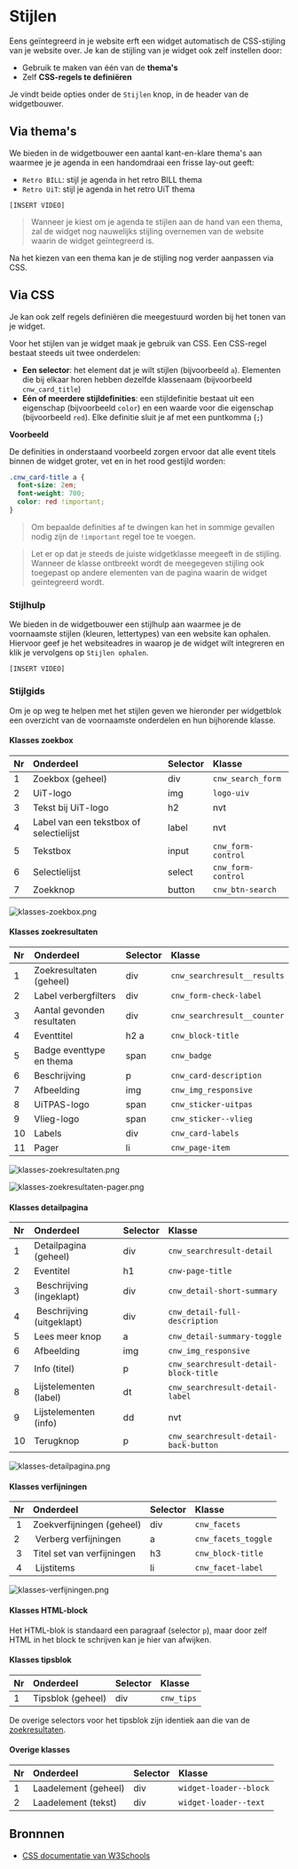 # Stijlen

Eens geïntegreerd in je website erft een widget automatisch de CSS-stijling van je website over. Je kan de stijling van je widget ook zelf instellen door:
* Gebruik te maken van één van de **thema's**
* Zelf **CSS-regels te definiëren** 

Je vindt beide opties onder de `Stijlen` knop, in de header van de widgetbouwer. 

## Via thema's

We bieden in de widgetbouwer een aantal kant-en-klare thema's aan waarmee je je agenda in een handomdraai een frisse lay-out geeft:
* `Retro BILL`: stijl je agenda in het retro BILL thema
* `Retro UiT`: stijl je agenda in het retro UiT thema

`[INSERT VIDEO]`

> Wanneer je kiest om je agenda te stijlen aan de hand van een thema, zal de widget nog nauwelijks stijling overnemen van de website waarin de widget geïntegreerd is.

Na het kiezen van een thema kan je de stijling nog verder aanpassen via CSS.

## Via CSS

Je kan ook zelf regels definiëren die meegestuurd worden bij het tonen van je widget.

Voor het stijlen van je widget maak je gebruik van CSS. Een CSS-regel bestaat steeds uit twee onderdelen:
* **Een selector**: het element dat je wilt stijlen (bijvoorbeeld `a`). Elementen die bij elkaar horen hebben dezelfde klassenaam (bijvoorbeeld `cnw_card_title`)
* **Eén of meerdere stijldefinities**: een stijldefinitie bestaat uit een eigenschap (bijvoorbeeld `color`) en een waarde voor die eigenschap (bijvoorbeeld `red`). Elke definitie sluit je af met een puntkomma (`;`)

**Voorbeeld**

De definities in onderstaand voorbeeld zorgen ervoor dat alle event titels binnen de widget groter, vet en in het rood gestijld worden:

```css
.cnw_card-title a {
  font-size: 2em;
  font-weight: 700;
  color: red !important;
}
```

> Om bepaalde definities af te dwingen kan het in sommige gevallen nodig zijn de `!important` regel toe te voegen.

<!-- theme: danger -->
> Let er op dat je steeds de juiste widgetklasse meegeeft in de stijling. Wanneer de klasse ontbreekt wordt de meegegeven stijling ook toegepast op andere elementen van de pagina waarin de widget geïntegreerd wordt.

### Stijlhulp

We bieden in de widgetbouwer een stijlhulp aan waarmee je de voornaamste stijlen (kleuren, lettertypes) van een website kan ophalen. Hiervoor geef je het websiteadres in waarop je de widget wilt integreren en klik je vervolgens op `Stijlen ophalen`.

`[INSERT VIDEO]`

### Stijlgids

Om je op weg te helpen met het stijlen geven we hieronder per widgetblok een overzicht van de voornaamste onderdelen en hun bijhorende klasse.

#### Klasses zoekbox

| Nr     | Onderdeel                               | Selector | Klasse                  |
|:-------|:----------------------------------------|:---------|:------------------------|
| 1      | Zoekbox (geheel)                        | div      | `cnw_search_form`       |
| 2      | UiT-logo                                | img      | `logo-uiv`              |
| 3      | Tekst bij UiT-logo                      | h2       | nvt                     |
| 4      | Label van een tekstbox of selectielijst | label    | nvt                     |
| 5      | Tekstbox                                | input    | `cnw_form-control`      |
| 6      | Selectielijst                           | select   | `cnw_form-control`      |
| 7      | Zoekknop                                | button   | `cnw_btn-search`        |

![klasses-zoekbox.png](../assets/images/klasses-zoekbox.png)

#### Klasses zoekresultaten

| Nr     | Onderdeel                         | Selector | Klasse                         |
|:-------|:----------------------------------|:---------|:-------------------------------|
| 1      | Zoekresultaten (geheel)           | div      | `cnw_searchresult__results`    |
| 2      | Label verbergfilters              | div      | `cnw_form-check-label`         |
| 3      | Aantal gevonden resultaten        | div      | `cnw_searchresult__counter`    |
| 4      | Eventtitel                        | h2 a     | `cnw_block-title`              |
| 5      | Badge eventtype en thema          | span     | `cnw_badge`                    |
| 6      | Beschrijving                      | p        | `cnw_card-description`         |
| 7      | Afbeelding                        | img      | `cnw_img_responsive`           |
| 8      | UiTPAS-logo                       | span     | `cnw_sticker-uitpas`           |
| 9      | Vlieg-logo                        | span     | `cnw_sticker--vlieg`           |
| 10     | Labels                            | div      | `cnw_card-labels`              |
| 11     | Pager                             | li       | `cnw_page-item`                |

![klasses-zoekresultaten.png](../assets/images/klasses-zoekresultaten.png)

![klasses-zoekresultaten-pager.png](../assets/images/klasses-zoekresultaten-pager.png)

#### Klasses detailpagina

| Nr     | Onderdeel                        | Selector | Klasse                                |
|:-------|:---------------------------------|:---------|:--------------------------------------|
| 1      | Detailpagina (geheel)            | div      | `cnw_searchresult-detail`             |
| 2      | Eventitel                        | h1       | `cnw-page-title         `             |
| 3      | Beschrijving (ingeklapt)         | div      | `cnw_detail-short-summary`            | 
| 4      | Beschrijving (uitgeklapt)        | div      | `cnw_detail-full-description`         |
| 5      | Lees meer knop                   | a        | `cnw_detail-summary-toggle`           | 
| 6      | Afbeelding                       | img      | `cnw_img_responsive`                  |
| 7      | Info (titel)                     | p        | `cnw_searchresult-detail-block-title` | 
| 8      | Lijstelementen (label)           | dt       | `cnw_searchresult-detail-label`       |
| 9      | Lijstelementen (info)            | dd       | nvt                                   | 
| 10     | Terugknop                        | p        | `cnw_searchresult-detail-back-button` |

![klasses-detailpagina.png](../assets/images/klasses-detailpagina.png)

#### Klasses verfijningen

| Nr     | Onderdeel                        | Selector | Klasse                                |
|:-------|:---------------------------------|:---------|:--------------------------------------|
| 1      | Zoekverfijningen (geheel)        | div      | `cnw_facets`                          |
| 2      | Verberg verfijningen             | a        | `cnw_facets_toggle`                   |
| 3      | Titel set van verfijningen       | h3       | `cnw_block-title`                     |
| 4      | Lijstitems                       | li       | `cnw_facet-label`                     |

![klasses-verfijningen.png](../assets/images/klasses-verfijningen.png)

#### Klasses HTML-block

Het HTML-blok is standaard een paragraaf (selector `p`), maar door zelf HTML in het block te schrijven kan je hier van afwijken.

#### Klasses tipsblok

| Nr     | Onderdeel                        | Selector | Klasse                                |
|:-------|:---------------------------------|:---------|:--------------------------------------|
| 1      | Tipsblok (geheel)                | div      | `cnw_tips`                            |

De overige selectors voor het tipsblok zijn identiek aan die van de [zoekresultaten](#Selectors-zoekresultaten).

#### Overige klasses

| Nr     | Onderdeel                        | Selector | Klasse                                |
|:-------|:---------------------------------|:---------|:--------------------------------------|
| 1      | Laadelement (geheel)             | div      | `widget-loader--block`                |
| 2      | Laadelement (tekst)              | div      | `widget-loader--text`                 |

## Bronnnen

* [CSS documentatie van W3Schools](https://www.w3schools.com/css/default.asp)
